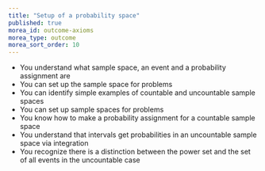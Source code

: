 ```yaml
---
title: "Setup of a probability space"
published: true
morea_id: outcome-axioms
morea_type: outcome
morea_sort_order: 10
---
```


  * You understand what sample space, an event and a probability assignment are
  * You can set up the sample space for problems
  * You can identify simple examples of countable and uncountable sample spaces
  * You can set up sample spaces for problems
  * You know how to make a probability assignment for a countable sample space
  * You understand that intervals get probabilities in an uncountable
    sample space via integration
  * You recognize there is a distinction between the power set and the
    set of all events in the uncountable case
